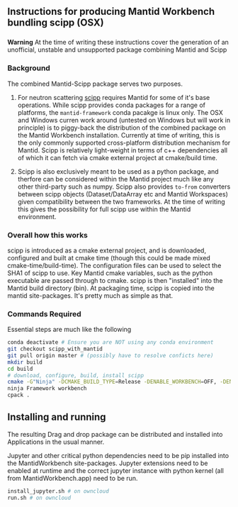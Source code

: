 ## Instructions for producing Mantid Workbench bundling scipp (OSX)

###
**Warning** At the time of writing these instructions cover the generation of an unofficial, unstable and unsupported package combining Mantid and Scipp

### Background

The combined Mantid-Scipp package serves two purposes.

1. For neutron scattering [scipp](https://scipp.github.io/) requires Mantid for some of it's base operations. While scipp provides conda packages for a range of platforms, the `mantid-framework` conda pacakge is linux only. The OSX and Windows curren work around (untested on Windows but will work in principle) is to piggy-back the distribution of the combined package on the Mantid Workbench installation. Currently at time of writing, this is the only commonly supported cross-platform distribution mechanism for Mantid. Scipp is relatively light-weight in terms of c++ dependencies all of which it can fetch via cmake external project at cmake/build time. 

2. Scipp is also exclusively meant to be used as a python package, and therfore can be considered within the Mantid project much like any other third-party such as numpy. Scipp also provides `to-from` converters between scipp objects (Dataset/DataArray etc and Mantid Workspaces) given compatibility between the two frameworks. At the time of writing this gives the possibility for full scipp use within the Mantid environment.


### Overall how this works

scipp is introduced as a cmake external project, and is downloaded, configured and built at cmake time (though this could be made mixed cmake-time/build-time). The configuration files can be used to select the SHA1 of scipp to use. Key Mantid cmake variables, such as the python executable are passed through to cmake. scipp is then "installed" into the Mantid build directory (bin). At packaging time, scipp is copied into the mantid site-packages. It's pretty much as simple as that.

### Commands Required

Essential steps are much like the following
```bash
conda deactivate # Ensure you are NOT using any conda environment
git checkout scipp_with_mantid
git pull origin master # (possibly have to resolve conficts here)
mkdir build
cd build
# download, configure, build, install scipp
cmake -G"Ninja" -DCMAKE_BUILD_TYPE=Release -DENABLE_WORKBENCH=OFF, -DENABLE_MANTIDPLOT=OFF -DPYTHON_EXECUTABLE=/usr/local/bin/python3.8 -DENABLE_SCIPP=ON ~/sources/mantid/
ninja Framework workbench
cpack .
```

## Installing and running

The resulting Drag and drop package can be distributed and installed into Applications in the usual manner.

Jupyter and other critical python dependencies need to be pip installed into the MantidWorkbench site-packages. Jupyter extensions need to be enabled at runtime and the correct jupyter instance with python kernel (all from MantidWorkbench.app) need to be run.

```bash
install_jupyter.sh # on owncloud
run.sh # on owncloud
```
